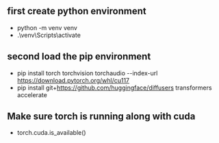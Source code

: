 ## first create python environment
- python -m venv venv
- .\venv\Scripts\activate


## second load the pip environment
- pip install torch torchvision torchaudio --index-url https://download.pytorch.org/whl/cu117
- pip install git+https://github.com/huggingface/diffusers transformers accelerate

## Make sure torch is running along with cuda
- torch.cuda.is_available()